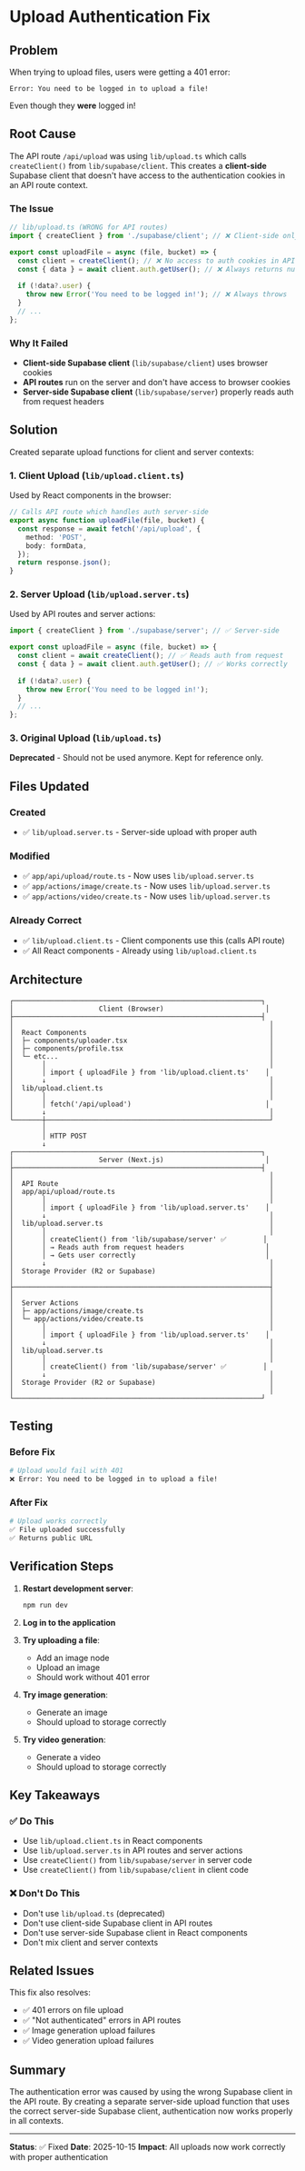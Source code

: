 # Upload Authentication Fix

## Problem

When trying to upload files, users were getting a 401 error:
```
Error: You need to be logged in to upload a file!
```

Even though they **were** logged in!

## Root Cause

The API route `/api/upload` was using `lib/upload.ts` which calls `createClient()` from `lib/supabase/client`. This creates a **client-side** Supabase client that doesn't have access to the authentication cookies in an API route context.

### The Issue

```typescript
// lib/upload.ts (WRONG for API routes)
import { createClient } from './supabase/client'; // ❌ Client-side only

export const uploadFile = async (file, bucket) => {
  const client = createClient(); // ❌ No access to auth cookies in API route
  const { data } = await client.auth.getUser(); // ❌ Always returns null
  
  if (!data?.user) {
    throw new Error('You need to be logged in!'); // ❌ Always throws
  }
  // ...
};
```

### Why It Failed

- **Client-side Supabase client** (`lib/supabase/client`) uses browser cookies
- **API routes** run on the server and don't have access to browser cookies
- **Server-side Supabase client** (`lib/supabase/server`) properly reads auth from request headers

## Solution

Created separate upload functions for client and server contexts:

### 1. Client Upload (`lib/upload.client.ts`)
Used by React components in the browser:
```typescript
// Calls API route which handles auth server-side
export async function uploadFile(file, bucket) {
  const response = await fetch('/api/upload', {
    method: 'POST',
    body: formData,
  });
  return response.json();
}
```

### 2. Server Upload (`lib/upload.server.ts`)
Used by API routes and server actions:
```typescript
import { createClient } from './supabase/server'; // ✅ Server-side

export const uploadFile = async (file, bucket) => {
  const client = await createClient(); // ✅ Reads auth from request
  const { data } = await client.auth.getUser(); // ✅ Works correctly
  
  if (!data?.user) {
    throw new Error('You need to be logged in!');
  }
  // ...
};
```

### 3. Original Upload (`lib/upload.ts`)
**Deprecated** - Should not be used anymore. Kept for reference only.

## Files Updated

### Created
- ✅ `lib/upload.server.ts` - Server-side upload with proper auth

### Modified
- ✅ `app/api/upload/route.ts` - Now uses `lib/upload.server.ts`
- ✅ `app/actions/image/create.ts` - Now uses `lib/upload.server.ts`
- ✅ `app/actions/video/create.ts` - Now uses `lib/upload.server.ts`

### Already Correct
- ✅ `lib/upload.client.ts` - Client components use this (calls API route)
- ✅ All React components - Already using `lib/upload.client.ts`

## Architecture

```
┌─────────────────────────────────────────────────────────────┐
│                     Client (Browser)                         │
├─────────────────────────────────────────────────────────────┤
│                                                               │
│  React Components                                             │
│  ├─ components/uploader.tsx                                   │
│  ├─ components/profile.tsx                                    │
│  └─ etc...                                                    │
│       │                                                       │
│       │ import { uploadFile } from 'lib/upload.client.ts'    │
│       ↓                                                       │
│  lib/upload.client.ts                                         │
│       │                                                       │
│       │ fetch('/api/upload')                                 │
│       ↓                                                       │
└───────┼───────────────────────────────────────────────────────┘
        │
        │ HTTP POST
        ↓
┌─────────────────────────────────────────────────────────────┐
│                     Server (Next.js)                         │
├─────────────────────────────────────────────────────────────┤
│                                                               │
│  API Route                                                    │
│  app/api/upload/route.ts                                      │
│       │                                                       │
│       │ import { uploadFile } from 'lib/upload.server.ts'    │
│       ↓                                                       │
│  lib/upload.server.ts                                         │
│       │                                                       │
│       │ createClient() from 'lib/supabase/server' ✅         │
│       │ → Reads auth from request headers                    │
│       │ → Gets user correctly                                │
│       ↓                                                       │
│  Storage Provider (R2 or Supabase)                            │
│                                                               │
├───────────────────────────────────────────────────────────────┤
│                                                               │
│  Server Actions                                               │
│  ├─ app/actions/image/create.ts                               │
│  └─ app/actions/video/create.ts                               │
│       │                                                       │
│       │ import { uploadFile } from 'lib/upload.server.ts'    │
│       ↓                                                       │
│  lib/upload.server.ts                                         │
│       │                                                       │
│       │ createClient() from 'lib/supabase/server' ✅         │
│       ↓                                                       │
│  Storage Provider (R2 or Supabase)                            │
│                                                               │
└─────────────────────────────────────────────────────────────┘
```

## Testing

### Before Fix
```bash
# Upload would fail with 401
❌ Error: You need to be logged in to upload a file!
```

### After Fix
```bash
# Upload works correctly
✅ File uploaded successfully
✅ Returns public URL
```

## Verification Steps

1. **Restart development server**:
   ```bash
   npm run dev
   ```

2. **Log in to the application**

3. **Try uploading a file**:
   - Add an image node
   - Upload an image
   - Should work without 401 error

4. **Try image generation**:
   - Generate an image
   - Should upload to storage correctly

5. **Try video generation**:
   - Generate a video
   - Should upload to storage correctly

## Key Takeaways

### ✅ Do This
- Use `lib/upload.client.ts` in React components
- Use `lib/upload.server.ts` in API routes and server actions
- Use `createClient()` from `lib/supabase/server` in server code
- Use `createClient()` from `lib/supabase/client` in client code

### ❌ Don't Do This
- Don't use `lib/upload.ts` (deprecated)
- Don't use client-side Supabase client in API routes
- Don't use server-side Supabase client in React components
- Don't mix client and server contexts

## Related Issues

This fix also resolves:
- ✅ 401 errors on file upload
- ✅ "Not authenticated" errors in API routes
- ✅ Image generation upload failures
- ✅ Video generation upload failures

## Summary

The authentication error was caused by using the wrong Supabase client in the API route. By creating a separate server-side upload function that uses the correct server-side Supabase client, authentication now works properly in all contexts.

---

**Status**: ✅ Fixed
**Date**: 2025-10-15
**Impact**: All uploads now work correctly with proper authentication

